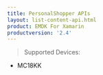 ```yaml
---
title: PersonalShopper APIs
layout: list-content-api.html
product: EMDK For Xamarin
productversion: '2.4'
---
```

>Supported Devices:
* MC18KK
















